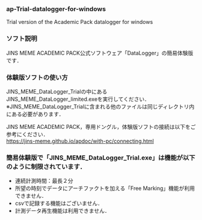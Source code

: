 ### ap-Trial-datalogger-for-windows
Trial version of the Academic Pack datalogger for windows

### ソフト説明
JINS MEME ACADEMIC PACK公式ソフトウェア「DataLogger」の簡易体験版です．


### 体験版ソフトの使い方
JINS_MEME_DataLogger_Trialの中にあるJINS_MEME_DataLogger_limited.exeを実行してください．<br>
※JINS_MEME_DataLogger_Trialに含まれる他のファイルは同じディレクトリ内にある必要があります．

JINS MEME ACADEMIC PACK，専用ドングル，体験版ソフトの接続は以下をご参考にください．<br>
https://jins-meme.github.io/apdoc/with-pc/connecting.html

### 簡易体験版で「JINS_MEME_DataLogger_Trial.exe」は機能が以下のように制限されています．
- 連続計測時間：最長２分
- 所望の時刻でデータにアーチファクトを加える「Free Marking」機能が利用できません．
- csvで記録する機能はございません．
- 計測データ再生機能は利用できません．
